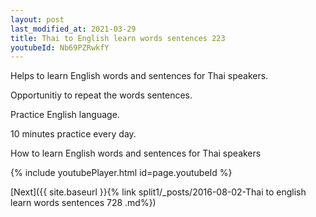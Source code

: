 ```yaml
---
layout: post
last_modified_at: 2021-03-29
title: Thai to English learn words sentences 223 
youtubeId: Nb69PZRwkfY
---
```

 
 
Helps to learn English words and sentences for Thai speakers.

Opportunitiy to repeat the words sentences. 

Practice English language. 
 
10 minutes practice every day. 
 
How to learn English words and sentences for Thai speakers 
 
{% include youtubePlayer.html id=page.youtubeId %}
 
 
[Next]({{ site.baseurl }}{% link  split1/_posts/2016-08-02-Thai to english learn words sentences 728 .md%})
 
